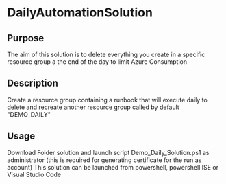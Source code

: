 # DailyAutomationSolution

## Purpose
The aim of this solution is to delete everything you create in a specific resource group a the end of the day to limit Azure Consumption

## Description
Create a resource group containing a runbook that will execute daily to delete and recreate another resource group called by default "DEMO_DAILY"

## Usage
Download Folder solution and launch script Demo_Daily_Solution.ps1 as administrator (this is required for generating certificate for the run as account)
This solution can be launched from powershell, powershell ISE or Visual Studio Code